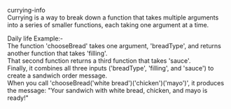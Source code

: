 currying-info<br>
Currying is a way to break down a function that takes multiple arguments into a series of smaller functions, each taking one argument at a time.
<br>

Daily life Example:-<br>
The function 'chooseBread' takes one argument, 'breadType', and returns another function that takes 'filling'. <br>
That second function returns a third function that takes 'sauce'. <br>
Finally, it combines all three inputs ('breadType', 'filling', and 'sauce') to create a sandwich order message. <br>
When you call 'chooseBread('white bread')('chicken')('mayo')', it produces the message: "Your sandwich with white bread, chicken, and mayo is ready!"
